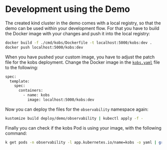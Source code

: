 # Development using the Demo

The created kind cluster in the demo comes with a local registry, so that the demo can be used within your development flow. For that you have to build the Docker image with your changes and push it into the local registry:

```sh
docker build -f ./cmd/kobs/Dockerfile -t localhost:5000/kobs:dev .
docker push localhost:5000/kobs:dev
```

When you have pushed your custom image, you have to adjust the patch file for the kobs deployment. Change the Docker image in the [`kobs.yaml`](https://github.com/kobsio/kobs/blob/main/deploy/demo/observability/kobs.yaml) file to the following:

```sh
spec:
  template:
    spec:
      containers:
        - name: kobs
          image: localhost:5000/kobs:dev
```

Now you can deploy the files for the `observability` namespace again:

```sh
kustomize build deploy/demo/observability | kubectl apply -f -
```

Finally you can check if the kobs Pod is using your image, with the following command:

```sh
k get pods -n observability -l app.kubernetes.io/name=kobs -o yaml | grep "image: localhost:5000/kobs:dev"
```
